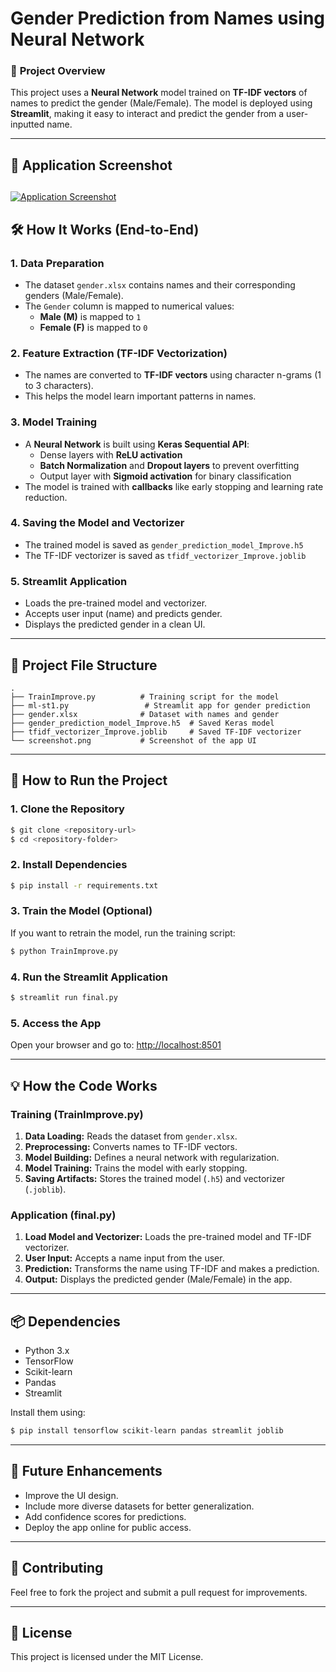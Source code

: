 <html>

# Gender Prediction from Names using Neural Network

### 🚀 **Project Overview**

This project uses a **Neural Network** model trained on **TF-IDF vectors** of names to predict the gender (Male/Female). The model is deployed using **Streamlit**, making it easy to interact and predict the gender from a user-inputted name.

---

## 📸 **Application Screenshot**

## 
<a href="https://ibb.co/JjhspDnr">
  <img src="https://i.ibb.co/JjhspDnr/Screenshot-2025-02-11-222451.png" alt="Application Screenshot" border="0" />
</a>

## 🛠 **How It Works (End-to-End)**

### 1. **Data Preparation**

- The dataset `gender.xlsx` contains names and their corresponding genders (Male/Female).
- The `Gender` column is mapped to numerical values:
  - **Male (M)** is mapped to `1`
  - **Female (F)** is mapped to `0`

### 2. **Feature Extraction (TF-IDF Vectorization)**

- The names are converted to **TF-IDF vectors** using character n-grams (1 to 3 characters).
- This helps the model learn important patterns in names.

### 3. **Model Training**

- A **Neural Network** is built using **Keras Sequential API**:
  - Dense layers with **ReLU activation**
  - **Batch Normalization** and **Dropout layers** to prevent overfitting
  - Output layer with **Sigmoid activation** for binary classification
- The model is trained with **callbacks** like early stopping and learning rate reduction.

### 4. **Saving the Model and Vectorizer**

- The trained model is saved as `gender_prediction_model_Improve.h5`
- The TF-IDF vectorizer is saved as `tfidf_vectorizer_Improve.joblib`

### 5. **Streamlit Application**

- Loads the pre-trained model and vectorizer.
- Accepts user input (name) and predicts gender.
- Displays the predicted gender in a clean UI.

---

## 📝 **Project File Structure**

```
.
├── TrainImprove.py          # Training script for the model
├── ml-st1.py                 # Streamlit app for gender prediction
├── gender.xlsx              # Dataset with names and gender
├── gender_prediction_model_Improve.h5  # Saved Keras model
├── tfidf_vectorizer_Improve.joblib     # Saved TF-IDF vectorizer
└── screenshot.png           # Screenshot of the app UI
```

---

## 🚀 **How to Run the Project**

### 1. **Clone the Repository**

```bash
$ git clone <repository-url>
$ cd <repository-folder>
```

### 2. **Install Dependencies**

```bash
$ pip install -r requirements.txt
```

### 3. **Train the Model (Optional)**

If you want to retrain the model, run the training script:

```bash
$ python TrainImprove.py
```

### 4. **Run the Streamlit Application**

```bash
$ streamlit run final.py
```

### 5. **Access the App**

Open your browser and go to: [http://localhost:8501](http://localhost:8501)

---

## 💡 **How the Code Works**

### **Training (TrainImprove.py)**

1. **Data Loading:** Reads the dataset from `gender.xlsx`.
2. **Preprocessing:** Converts names to TF-IDF vectors.
3. **Model Building:** Defines a neural network with regularization.
4. **Model Training:** Trains the model with early stopping.
5. **Saving Artifacts:** Stores the trained model (`.h5`) and vectorizer (`.joblib`).

### **Application (final.py)**

1. **Load Model and Vectorizer:** Loads the pre-trained model and TF-IDF vectorizer.
2. **User Input:** Accepts a name input from the user.
3. **Prediction:** Transforms the name using TF-IDF and makes a prediction.
4. **Output:** Displays the predicted gender (Male/Female) in the app.

---

## 📦 **Dependencies**

- Python 3.x
- TensorFlow
- Scikit-learn
- Pandas
- Streamlit

Install them using:

```bash
$ pip install tensorflow scikit-learn pandas streamlit joblib
```

---

## 🎨 **Future Enhancements**

- Improve the UI design.
- Include more diverse datasets for better generalization.
- Add confidence scores for predictions.
- Deploy the app online for public access.

---

## 🤝 **Contributing**

Feel free to fork the project and submit a pull request for improvements.

---

## 📜 **License**

This project is licensed under the MIT License.

</html>
